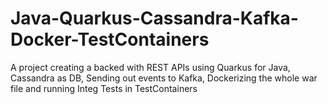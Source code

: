 # Java-Quarkus-Cassandra-Kafka-Docker-TestContainers
A project creating a backed with REST APIs using Quarkus for Java, Cassandra as DB, Sending out events to Kafka, Dockerizing the whole war file and running Integ Tests in TestContainers
